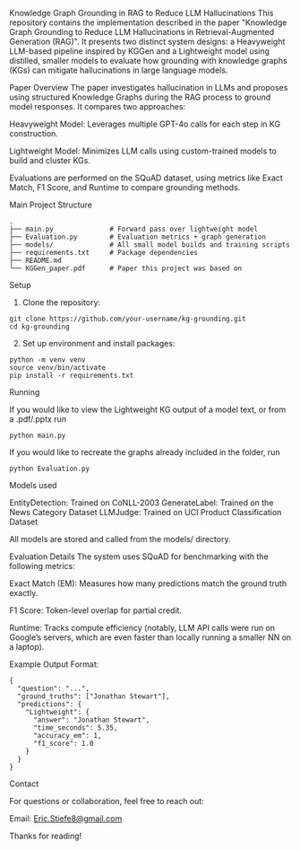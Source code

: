 Knowledge Graph Grounding in RAG to Reduce LLM Hallucinations
This repository contains the implementation described in the paper "Knowledge Graph Grounding to Reduce LLM Hallucinations in Retrieval-Augmented Generation (RAG)". It presents two distinct system designs: a Heavyweight LLM-based pipeline inspired by KGGen and a Lightweight model using distilled, smaller models to evaluate how grounding with knowledge graphs (KGs) can mitigate hallucinations in large language models.

Paper Overview
The paper investigates hallucination in LLMs and proposes using structured Knowledge Graphs during the RAG process to ground model responses. It compares two approaches:

Heavyweight Model: Leverages multiple GPT-4o calls for each step in KG construction.

Lightweight Model: Minimizes LLM calls using custom-trained models to build and cluster KGs.

Evaluations are performed on the SQuAD dataset, using metrics like Exact Match, F1 Score, and Runtime to compare grounding methods.

Main Project Structure

```
.
├── main.py              # Forward pass over lightweight model
├── Evaluation.py        # Evaluation metrics + graph generation
├── models/              # All small model builds and training scripts
├── requirements.txt     # Package dependencies
├── README.md            
└── KGGen_paper.pdf      # Paper this project was based on
```

Setup

1. Clone the repository:

```
git clone https://github.com/your-username/kg-grounding.git
cd kg-grounding
```

2. Set up environment and install packages:

``` 
python -m venv venv
source venv/bin/activate 
pip install -r requirements.txt
```

Running

If you would like to view the Lightweight KG output of a model text, or from a .pdf/.pptx run

```python main.py```

If you would like to recreate the graphs already included in the folder, run

```python Evaluation.py```

Models used

EntityDetection: Trained on CoNLL-2003
GenerateLabel: Trained on the News Category Dataset
LLMJudge: Trained on UCI Product Classification Dataset

All models are stored and called from the models/ directory.

Evaluation Details
The system uses SQuAD for benchmarking with the following metrics:

Exact Match (EM): Measures how many predictions match the ground truth exactly.

F1 Score: Token-level overlap for partial credit.

Runtime: Tracks compute efficiency (notably, LLM API calls were run on Google’s servers, which are even faster than locally running a smaller NN on a laptop).

Example Output Format: 
```
{
  "question": "...",
  "ground_truths": ["Jonathan Stewart"],
  "predictions": {
    "Lightweight": {
      "answer": "Jonathan Stewart",
      "time_seconds": 5.35,
      "accuracy_em": 1,
      "f1_score": 1.0
    }
  }
}
```


Contact

For questions or collaboration, feel free to reach out:

Email: Eric.Stiefe8@gmail.com

Thanks for reading!